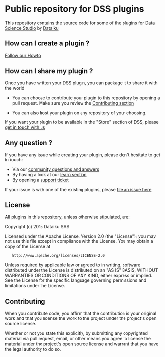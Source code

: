 # Public repository for DSS plugins

This repository contains the source code for
some of the plugins for [Data Science Studio](https://www.dataiku.com/dss)
by [Dataiku](https://www.dataiku.com)

## How can I create a plugin ?

[Follow our Howto](https://www.dataiku.com/learn/guide/code/plugins/writing-your-first-dss-plugin.html)

## How can I share my plugin ?

Once you have written your DSS plugin, you can package it to share it with the world

* You can choose to contribute your plugin to this repository by opening a pull request.
  Make sure you review the [Contributing section](#contributing)

* You can also host your plugin on any repository of your choosing.

If you want your plugin to be available in the "Store" section of DSS, please [get in touch with us](https://www.dataiku.com/dss/contact)

## Any question ?

If you have any issue while creating your plugin, please don't hesitate to get in touch:

* Via our [community questions and answers](http://answers.dataiku.com)
* By having a look at our [learn section](https://www.dataiku.com/learn)
* By opening a [support ticket](https://support.dataiku.com)

If your issue is with one of the existing plugins, please [file an issue here](https://github.com/dataiku/dataiku-contrib/issues)

## License

All plugins in this repository, unless otherwise stipulated, are:

   Copyright (c) 2015 Dataiku SAS

   Licensed under the Apache License, Version 2.0 (the "License");
   you may not use this file except in compliance with the License.
   You may obtain a copy of the License at

       http://www.apache.org/licenses/LICENSE-2.0

   Unless required by applicable law or agreed to in writing, software
   distributed under the License is distributed on an "AS IS" BASIS,
   WITHOUT WARRANTIES OR CONDITIONS OF ANY KIND, either express or implied.
   See the License for the specific language governing permissions and
   limitations under the License.

## Contributing

When you contribute code, you affirm that the contribution is your original work
and that you license the work to the project under the project's open source license.

Whether or not you state this explicitly, by submitting any copyrighted material via
pull request, email, or other means you agree to license the material under the
project's open source license and warrant that you have the legal authority to do so.
